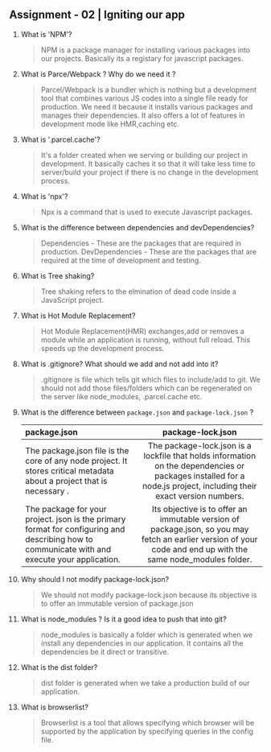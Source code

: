 ## Assignment - 02 | Igniting our app

1. What is 'NPM'?

   > NPM is a package manager for installing various packages into our projects. Basically its a registary for javascript packages.

2. What is Parce/Webpack ? Why do we need it ?

   > Parcel/Webpack is a bundler which is nothing but a development tool that combines various JS codes into a single file ready for production. We need it because it installs various packages and manages their dependencies. It also offers a lot of features in development mode like HMR,caching etc.

3. What is '.parcel.cache'?

   > It's a folder created when we serving or building our project in development. It basically caches it so that it will take less time to server/build your project if there is no change in the development process.

4. What is 'npx'?

   > Npx is a command that is used to execute Javascript packages.

5. What is the difference between dependencies and devDependencies?

   > Dependencies - These are the packages that are required in production.
   > DevDependencies - These are the packages that are required at the time of development and testing.

6. What is Tree shaking?

   > Tree shaking refers to the elmination of dead code inside a JavaScript project.

7. What is Hot Module Replacement?

   > Hot Module Replacement(HMR) exchanges,add or removes a module while an application is running, without full reload. This speeds up the development process.

8. What is .gitignore? What should we add and not add into it?

   > .gitignore is file which tells git which files to include/add to git. We should not add those files/folders which can be regenerated on the server like node_modules, .parcel.cache etc.

9. What is the difference between `package.json` and `package-lock.json` ?

   | package.json                                                                                                                                  |                                                                         package-lock.json                                                                          |
   | :-------------------------------------------------------------------------------------------------------------------------------------------- | :----------------------------------------------------------------------------------------------------------------------------------------------------------------: |
   | The package.json file is the core of any node project. It stores critical metadata about a project that is necessary .                        | The package-lock.json is a lockfile that holds information on the dependencies or packages installed for a node.js project, including their exact version numbers. |
   | The package for your project. json is the primary format for configuring and describing how to communicate with and execute your application. |   Its objective is to offer an immutable version of package.json, so you may fetch an earlier version of your code and end up with the same node_modules folder.   |

10. Why should I not modify package-lock.json?

    > We should not modify package-lock.json because its objective is to offer an immutable version of package.json

11. What is node_modules ? Is it a good idea to push that into git?

    > node_modules is basically a folder which is generated when we install any dependencies in our application. It contains all the dependencies be it direct or transitive.

12. What is the dist folder?

    > dist folder is generated when we take a production build of our application.

13. What is browserlist?

    > Browserlist is a tool that allows specifying which browser will be supported by the application by specifying queries in the config file.
